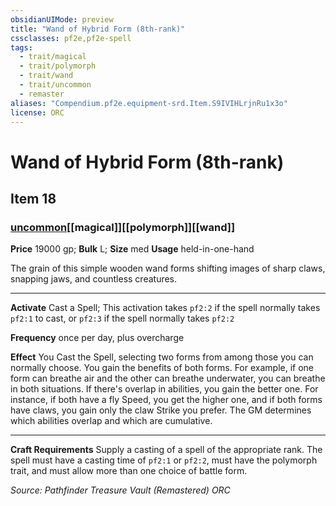 ```yaml
---
obsidianUIMode: preview
title: "Wand of Hybrid Form (8th-rank)"
cssclasses: pf2e,pf2e-spell
tags:
  - trait/magical
  - trait/polymorph
  - trait/wand
  - trait/uncommon
  - remaster
aliases: "Compendium.pf2e.equipment-srd.Item.S9IVIHLrjnRu1x3o"
license: ORC
---
```

# Wand of Hybrid Form (8th-rank)
## Item 18
### [uncommon](uncommon "Uncommon Rarity Trait")[[magical]][[polymorph]][[wand]]


**Price** 19000 gp; 
**Bulk** L; **Size** med
**Usage** held-in-one-hand

The grain of this simple wooden wand forms shifting images of sharp claws, snapping jaws, and countless creatures.

* * *

**Activate** Cast a Spell; This activation takes `pf2:2` if the spell normally takes `pf2:1` to cast, or `pf2:3` if the spell normally takes `pf2:2`

**Frequency** once per day, plus overcharge

**Effect** You Cast the Spell, selecting two forms from among those you can normally choose. You gain the benefits of both forms. For example, if one form can breathe air and the other can breathe underwater, you can breathe in both situations. If there's overlap in abilities, you gain the better one. For instance, if both have a fly Speed, you get the higher one, and if both forms have claws, you gain only the claw Strike you prefer. The GM determines which abilities overlap and which are cumulative.

* * *

**Craft Requirements** Supply a casting of a spell of the appropriate rank. The spell must have a casting time of `pf2:1` or `pf2:2`, must have the polymorph trait, and must allow more than one choice of battle form.

*Source: Pathfinder Treasure Vault (Remastered)*
*ORC*